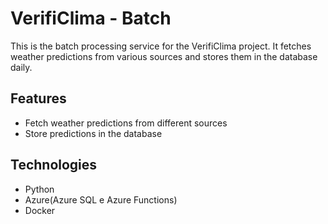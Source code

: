 # VerifiClima - Batch
This is the batch processing service for the VerifiClima project. It fetches weather predictions from various sources and stores them in the database daily.

## Features
- Fetch weather predictions from different sources
- Store predictions in the database

## Technologies
- Python
- Azure(Azure SQL e Azure Functions)
- Docker
